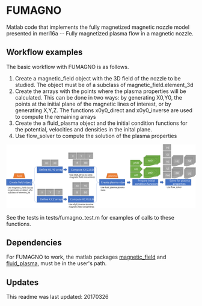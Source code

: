 FUMAGNO
=======

Matlab code that implements the fully magnetized magnetic nozzle model
presented in meri16a -- Fully magnetized plasma flow in a magnetic nozzle.

Workflow examples
-----------------

The basic workflow with FUMAGNO is as follows. 

1. Create a magnetic_field object with the 3D field of the nozzle 
to be studied. The object must be of a subclass of magnetic_field.element_3d
2. Create the arrays with the points where the plasma properties will be
calculated. This can be done in two ways: by generating X0,Y0, the points
at the initial plane of the magnetic lines of interest, or by generating
X,Y,Z. The functions x0y0_direct and x0y0_inverse are used to compute the
remaining arrays
3. Create the a fluid_plasma object and the initial condition functions
for the potential, velocities and densities in the inital plane.
4. Use flow_solver to compute the solution of the plasma properties

![Example workflow diagram](/docs/figs/fumagno-workflow.svg "FUMAGNO example workflow")

See the tests in tests/fumagno_test.m for examples of calls to these functions.

Dependencies
------------

For FUMAGNO to work, the matlab packages 
[magnetic_field](https://github.com/mariomerinomartinez/magnetic_field)
and
[fluid_plasma](https://github.com/mariomerinomartinez/fluid_plasma),
must be in the user's path.

Updates
-----

This readme was last updated: 20170326
